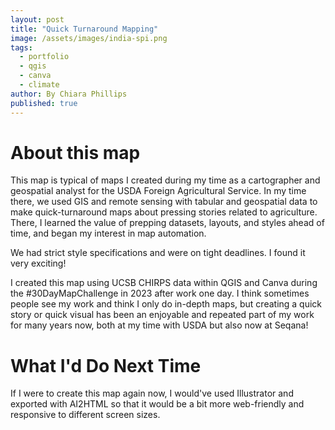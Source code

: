 ```yaml
---
layout: post
title: "Quick Turnaround Mapping"
image: /assets/images/india-spi.png
tags:
  - portfolio
  - qgis
  - canva
  - climate
author: By Chiara Phillips
published: true
---
```

<style>
/* Heading 1 styling */
.prose h1 {
  text-align: center !important;
  font-size: 2rem !important;
  padding-top: 2rem !important;
  margin-bottom: 1.5rem !important;
}

/* Heading 2 styling */
.prose h2 {
  text-align: center !important;
  font-size: 1.5rem !important;
  padding-top: 1.5rem !important;
  margin-bottom: 1.5rem !important;
}
</style>
# About this map
This map is typical of maps I created during my time as a cartographer and geospatial analyst for the USDA Foreign Agricultural Service. In my time there, we used GIS and remote sensing with tabular and geospatial data to make quick-turnaround maps about pressing stories related to agriculture. There, I learned the value of prepping datasets, layouts, and styles ahead of time, and began my interest in map automation.

We had strict style specifications and were on tight deadlines. I found it very exciting!

I created this map using UCSB CHIRPS data within QGIS and Canva during the #30DayMapChallenge in 2023 after work one day. I think sometimes people see my work and think I only do in-depth maps, but creating a quick story or quick visual has been an enjoyable and repeated part of my work for many years now, both at my time with USDA but also now at Seqana!

# What I'd Do Next Time
If I were to create this map again now, I would've used Illustrator and exported with AI2HTML so that it would be a bit more web-friendly and responsive to different screen sizes.